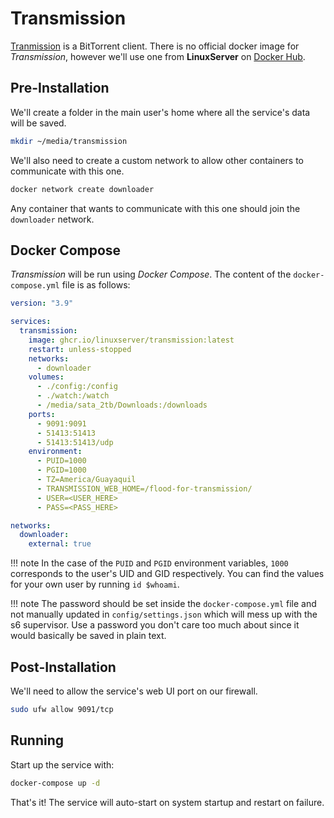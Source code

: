 # Transmission

[Tranmission](https://transmissionbt.com/) is a BitTorrent client. There is no official docker image for *Transmission*, however we'll use one from **LinuxServer** on [Docker Hub](https://hub.docker.com/r/linuxserver/transmission).

## Pre-Installation

We'll create a folder in the main user's home where all the service's data will be saved.

```bash
mkdir ~/media/transmission
```

We'll also need to create a custom network to allow other containers to communicate with this one.

```bash
docker network create downloader
```

Any container that wants to communicate with this one should join the `downloader` network.

## Docker Compose

*Transmission* will be run using *Docker Compose*. The content of the `docker-compose.yml` file is as follows:

```yaml
version: "3.9"

services:
  transmission:
    image: ghcr.io/linuxserver/transmission:latest
    restart: unless-stopped
    networks:
      - downloader
    volumes:
      - ./config:/config
      - ./watch:/watch
      - /media/sata_2tb/Downloads:/downloads
    ports:
      - 9091:9091
      - 51413:51413
      - 51413:51413/udp
    environment:
      - PUID=1000
      - PGID=1000
      - TZ=America/Guayaquil
      - TRANSMISSION_WEB_HOME=/flood-for-transmission/
      - USER=<USER_HERE>
      - PASS=<PASS_HERE>

networks:
  downloader:
    external: true
```

!!! note
    In the case of the `PUID` and `PGID` environment variables, `1000` corresponds to the user's UID and GID respectively. You can find the values for your own user by running `id $whoami`.

!!! note
    The password should be set inside the `docker-compose.yml` file and not manually updated in `config/settings.json` which will mess up with the s6 supervisor. Use a password you don't care too much about since it would basically be saved in plain text.

## Post-Installation

We'll need to allow the service's web UI port on our firewall.

```bash
sudo ufw allow 9091/tcp
```

## Running

Start up the service with:

```bash
docker-compose up -d
```

That's it! The service will auto-start on system startup and restart on failure.
